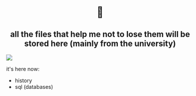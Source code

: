 <h1 align="center">
  👋 
</h1>

<h2 align="center">
all the files that help me not to lose them will be stored here (mainly from the university)
</h2>

<img src="https://media2.giphy.com/headers/colorful-courier/ammr2uN8JUE3.gif">

it's here now:
* history
* sql (databases)
